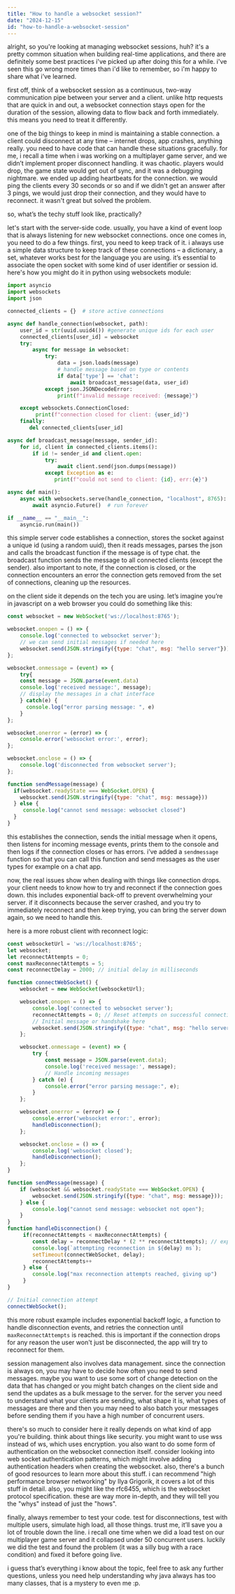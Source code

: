 ```yaml
---
title: "How to handle a websocket session?"
date: "2024-12-15"
id: "how-to-handle-a-websocket-session"
---
```


alright, so you're looking at managing websocket sessions, huh? it's a pretty common situation when building real-time applications, and there are definitely some best practices i've picked up after doing this for a while. i've seen this go wrong more times than i'd like to remember, so i'm happy to share what i’ve learned.

first off, think of a websocket session as a continuous, two-way communication pipe between your server and a client. unlike http requests that are quick in and out, a websocket connection stays open for the duration of the session, allowing data to flow back and forth immediately. this means you need to treat it differently.

one of the big things to keep in mind is maintaining a stable connection. a client could disconnect at any time – internet drops, app crashes, anything really. you need to have code that can handle these situations gracefully. for me, i recall a time when i was working on a multiplayer game server, and we didn’t implement proper disconnect handling. it was chaotic. players would drop, the game state would get out of sync, and it was a debugging nightmare. we ended up adding heartbeats for the connection. we would ping the clients every 30 seconds or so and if we didn't get an answer after 3 pings, we would just drop their connection, and they would have to reconnect. it wasn't great but solved the problem.

so, what’s the techy stuff look like, practically?

let's start with the server-side code. usually, you have a kind of event loop that is always listening for new websocket connections. once one comes in, you need to do a few things. first, you need to keep track of it. i always use a simple data structure to keep track of these connections – a dictionary, a set, whatever works best for the language you are using. it’s essential to associate the open socket with some kind of user identifier or session id. here's how you might do it in python using websockets module:

```python
import asyncio
import websockets
import json

connected_clients = {}  # store active connections

async def handle_connection(websocket, path):
    user_id = str(uuid.uuid4()) #generate unique ids for each user
    connected_clients[user_id] = websocket
    try:
        async for message in websocket:
            try:
                data = json.loads(message)
                # handle message based on type or contents
                if data['type'] == 'chat':
                    await broadcast_message(data, user_id)
            except json.JSONDecodeError:
                print(f"invalid message received: {message}")

    except websockets.ConnectionClosed:
         print(f"connection closed for client: {user_id}")
    finally:
       del connected_clients[user_id]

async def broadcast_message(message, sender_id):
    for id, client in connected_clients.items():
        if id != sender_id and client.open:
            try:
                await client.send(json.dumps(message))
            except Exception as e:
               print(f"could not send to client: {id}, err:{e}")

async def main():
    async with websockets.serve(handle_connection, "localhost", 8765):
        await asyncio.Future()  # run forever

if __name__ == "__main__":
    asyncio.run(main())
```

this simple server code establishes a connection, stores the socket against a unique id (using a random uuid), then it reads messages, parses the json and calls the broadcast function if the message is of type chat. the broadcast function sends the message to all connected clients (except the sender). also important to note, if the connection is closed, or the connection encounters an error the connection gets removed from the set of connections, cleaning up the resources.

on the client side it depends on the tech you are using. let’s imagine you’re in javascript on a web browser you could do something like this:

```javascript
const websocket = new WebSocket('ws://localhost:8765');

websocket.onopen = () => {
    console.log('connected to websocket server');
    // we can send initial messages if needed here
    websocket.send(JSON.stringify({type: "chat", msg: "hello server"}))
};

websocket.onmessage = (event) => {
    try{
    const message = JSON.parse(event.data)
    console.log('received message:', message);
    // display the messages in a chat interface
    } catch(e) {
      console.log("error parsing message: ", e)
    }
};

websocket.onerror = (error) => {
    console.error('websocket error:', error);
};

websocket.onclose = () => {
    console.log('disconnected from websocket server');
};

function sendMessage(message) {
  if(websocket.readyState === WebSocket.OPEN) {
    websocket.send(JSON.stringify({type: "chat", msg: message}))
  } else {
     console.log("cannot send message: websocket closed")
  }
}
```

this establishes the connection, sends the initial message when it opens, then listens for incoming message events, prints them to the console and then logs if the connection closes or has errors. i’ve added a `sendmessage` function so that you can call this function and send messages as the user types for example on a chat app.

now, the real issues show when dealing with things like connection drops. your client needs to know how to try and reconnect if the connection goes down. this includes exponential back-off to prevent overwhelming your server. if it disconnects because the server crashed, and you try to immediately reconnect and then keep trying, you can bring the server down again, so we need to handle this.

here is a more robust client with reconnect logic:

```javascript
const websocketUrl = 'ws://localhost:8765';
let websocket;
let reconnectAttempts = 0;
const maxReconnectAttempts = 5;
const reconnectDelay = 2000; // initial delay in milliseconds

function connectWebSocket() {
    websocket = new WebSocket(websocketUrl);

    websocket.onopen = () => {
        console.log('connected to websocket server');
        reconnectAttempts = 0; // Reset attempts on successful connection
        // Initial message or handshake here
        websocket.send(JSON.stringify({type: "chat", msg: "hello server"}));
    };

    websocket.onmessage = (event) => {
        try {
            const message = JSON.parse(event.data);
            console.log('received message:', message);
            // Handle incoming messages
        } catch (e) {
            console.error("error parsing message:", e);
        }
    };

    websocket.onerror = (error) => {
        console.error('websocket error:', error);
        handleDisconnection();
    };

    websocket.onclose = () => {
        console.log('websocket closed');
        handleDisconnection();
    };
}

function sendMessage(message) {
    if (websocket && websocket.readyState === WebSocket.OPEN) {
        websocket.send(JSON.stringify({type: "chat", msg: message}));
    } else {
        console.log("cannot send message: websocket not open");
    }
}
function handleDisconnection() {
     if(reconnectAttempts < maxReconnectAttempts) {
        const delay = reconnectDelay * (2 ** reconnectAttempts); // exponential backoff
        console.log(`attempting reconnection in ${delay} ms`);
        setTimeout(connectWebSocket, delay);
        reconnectAttempts++
     } else {
        console.log("max reconnection attempts reached, giving up")
     }
}

// Initial connection attempt
connectWebSocket();
```

this more robust example includes exponential backoff logic, a function to handle disconnection events, and retries the connection until `maxReconnectAttempts` is reached. this is important if the connection drops for any reason the user won't just be disconnected, the app will try to reconnect for them.

session management also involves data management. since the connection is always on, you may have to decide how often you need to send messages. maybe you want to use some sort of change detection on the data that has changed or you might batch changes on the client side and send the updates as a bulk message to the server. for the server you need to understand what your clients are sending, what shape it is, what types of messages are there and then you may need to also batch your messages before sending them if you have a high number of concurrent users.

there's so much to consider here it really depends on what kind of app you're building. think about things like security. you might want to use wss instead of ws, which uses encryption. you also want to do some form of authentication on the websocket connection itself. consider looking into web socket authentication patterns, which might involve adding authentication headers when creating the websocket. also, there's a bunch of good resources to learn more about this stuff. i can recommend "high performance browser networking" by Ilya Grigorik, it covers a lot of this stuff in detail. also, you might like the rfc6455, which is the websocket protocol specification. these are way more in-depth, and they will tell you the "whys" instead of just the "hows".

finally, always remember to test your code. test for disconnections, test with multiple users, simulate high load, all those things. trust me, it’ll save you a lot of trouble down the line. i recall one time when we did a load test on our multiplayer game server and it collapsed under 50 concurrent users. luckily we did the test and found the problem (it was a silly bug with a race condition) and fixed it before going live.

i guess that’s everything i know about the topic, feel free to ask any further questions, unless you need help understanding why java always has too many classes, that is a mystery to even me :p.
